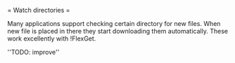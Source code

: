 = Watch directories =

Many applications support checking certain directory for new files. When new file is placed in there they start downloading them automatically. These work excellently with !FlexGet.

''TODO: improve''